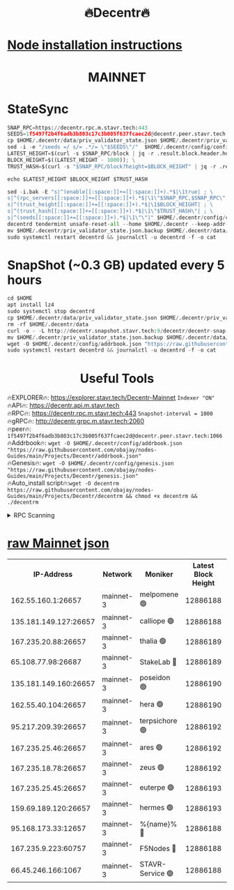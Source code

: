<h1 align="center"> 🔥Decentr🔥</h1>

[Node installation instructions](https://github.com/obajay/nodes-Guides/tree/main/Projects/Decentr)
=
<h1 align="center"> MAINNET</h1>

# StateSync
```python
SNAP_RPC=https://decentr.rpc.m.stavr.tech:443
SEEDS=1f5497f2b4f6adb3b803c17c3b005f637fcaec2d@decentr.peer.stavr.tech:1066
cp $HOME/.decentr/data/priv_validator_state.json $HOME/.decentr/priv_validator_state.json.backup
sed -i -e "/seeds =/ s/= .*/= \"$SEEDS\"/"  $HOME/.decentr/config/config.toml
LATEST_HEIGHT=$(curl -s $SNAP_RPC/block | jq -r .result.block.header.height); \
BLOCK_HEIGHT=$((LATEST_HEIGHT - 1000)); \
TRUST_HASH=$(curl -s "$SNAP_RPC/block?height=$BLOCK_HEIGHT" | jq -r .result.block_id.hash)

echo $LATEST_HEIGHT $BLOCK_HEIGHT $TRUST_HASH

sed -i.bak -E "s|^(enable[[:space:]]+=[[:space:]]+).*$|\1true| ; \
s|^(rpc_servers[[:space:]]+=[[:space:]]+).*$|\1\"$SNAP_RPC,$SNAP_RPC\"| ; \
s|^(trust_height[[:space:]]+=[[:space:]]+).*$|\1$BLOCK_HEIGHT| ; \
s|^(trust_hash[[:space:]]+=[[:space:]]+).*$|\1\"$TRUST_HASH\"| ; \
s|^(seeds[[:space:]]+=[[:space:]]+).*$|\1\"\"|" $HOME/.decentr/config/config.toml
decentrd tendermint unsafe-reset-all --home $HOME/.decentr --keep-addr-book
mv $HOME/.decentr/priv_validator_state.json.backup $HOME/.decentr/data/priv_validator_state.json
sudo systemctl restart decentrd && journalctl -u decentrd -f -o cat
```
# SnapShot (~0.3 GB) updated every 5 hours
```python
cd $HOME
apt install lz4
sudo systemctl stop decentrd
cp $HOME/.decentr/data/priv_validator_state.json $HOME/.decentr/priv_validator_state.json.backup
rm -rf $HOME/.decentr/data
curl -o - -L http://decentr.snapshot.stavr.tech:9/decentr/decentr-snap.tar.lz4 | lz4 -c -d - | tar -x -C $HOME/.decentr --strip-components 2
mv $HOME/.decentr/priv_validator_state.json.backup $HOME/.decentr/data/priv_validator_state.json
wget -O $HOME/.decentr/config/addrbook.json "https://raw.githubusercontent.com/obajay/nodes-Guides/main/Projects/Decentr/addrbook.json"
sudo systemctl restart decentrd && journalctl -u decentrd -f -o cat
```

 <h1 align="center"> Useful Tools</h1>

🔥EXPLORER🔥:     https://explorer.stavr.tech/Decentr-Mainnet        `Indexer "ON"` \
🔥API🔥:          https://decentr.api.m.stavr.tech \
🔥RPC🔥:          https://decentr.rpc.m.stavr.tech:443              `Snapshot-interval = 1000` \
🔥gRPC🔥:         http://decentr.grpc.m.stavr.tech:2060 \
🔥peer🔥:         `1f5497f2b4f6adb3b803c17c3b005f637fcaec2d@decentr.peer.stavr.tech:1066` \
🔥Addrbook🔥:  `wget -O $HOME/.decentr/config/addrbook.json "https://raw.githubusercontent.com/obajay/nodes-Guides/main/Projects/Decentr/addrbook.json"` \
🔥Genesis🔥:  `wget -O $HOME/.decentr/config/genesis.json "https://raw.githubusercontent.com/obajay/nodes-Guides/main/Projects/Decentr/genesis.json"` \
🔥Auto_install script🔥:`wget -O decentrm https://raw.githubusercontent.com/obajay/nodes-Guides/main/Projects/Decentr/decentrm && chmod +x decentrm && ./decentrm`

<details>
<summary>RPC Scanning</summary>

<h2 align="center"> We scan nodes in real time every 4 hours. And we provide the final result of RPC endpoints.
We cannot influence the operation of these nodes in any way. </h2>


```python
If Voting Power is higher than 0 --> then the Node is a validator of the network and may be subject to attack and be a potential threat to the chain.
```
```python
We marked such validators with a red symbol
```

</details>

[raw Mainnet json](https://rpc-check.decentrm.stavr.tech/decentrm/rpc-decentrm-result.json)
=



<table><tr><th>IP-Address</th><th>Network</th><th>Moniker</th><th>Latest Block Height</th><th>Earliest Block Height</th><th>Catching Up</th><th>Tx Index</th><th>Voting Power</th><th>Scan Time</th></tr><tr><td>162.55.160.1:26657</td><td>mainnet-3</td><td>melpomene 🟢</td><td>12886188</td><td>1688950</td><td>False</td><td>on</td><td>0</td><td>2024-02-14T13:16:07.531615277UTC</td></tr><tr><td>135.181.149.127:26657</td><td>mainnet-3</td><td>calliope 🟢</td><td>12886188</td><td>1688950</td><td>False</td><td>on</td><td>0</td><td>2024-02-14T13:16:09.910392209UTC</td></tr><tr><td>167.235.20.88:26657</td><td>mainnet-3</td><td>thalia 🟢</td><td>12886189</td><td>1688950</td><td>False</td><td>on</td><td>0</td><td>2024-02-14T13:16:16.972333204UTC</td></tr><tr><td>65.108.77.98:26687</td><td>mainnet-3</td><td>StakeLab 🔴</td><td>12886189</td><td>1688950</td><td>False</td><td>on</td><td>5444417</td><td>2024-02-14T13:16:17.295034809UTC</td></tr><tr><td>135.181.149.160:26657</td><td>mainnet-3</td><td>poseidon 🟢</td><td>12886190</td><td>1688950</td><td>False</td><td>on</td><td>0</td><td>2024-02-14T13:16:22.189005741UTC</td></tr><tr><td>162.55.40.104:26657</td><td>mainnet-3</td><td>hera 🟢</td><td>12886190</td><td>1688950</td><td>False</td><td>on</td><td>0</td><td>2024-02-14T13:16:24.465026777UTC</td></tr><tr><td>95.217.209.39:26657</td><td>mainnet-3</td><td>terpsichore 🟢</td><td>12886192</td><td>1688950</td><td>False</td><td>on</td><td>0</td><td>2024-02-14T13:16:30.979066713UTC</td></tr><tr><td>167.235.25.46:26657</td><td>mainnet-3</td><td>ares 🟢</td><td>12886192</td><td>1688950</td><td>False</td><td>on</td><td>0</td><td>2024-02-14T13:16:33.264702591UTC</td></tr><tr><td>167.235.18.78:26657</td><td>mainnet-3</td><td>zeus 🟢</td><td>12886192</td><td>1688950</td><td>False</td><td>on</td><td>0</td><td>2024-02-14T13:16:35.604864379UTC</td></tr><tr><td>167.235.25.45:26657</td><td>mainnet-3</td><td>euterpe 🟢</td><td>12886193</td><td>1688950</td><td>False</td><td>on</td><td>0</td><td>2024-02-14T13:16:37.883638504UTC</td></tr><tr><td>159.69.189.120:26657</td><td>mainnet-3</td><td>hermes 🟢</td><td>12886193</td><td>1688950</td><td>False</td><td>on</td><td>0</td><td>2024-02-14T13:16:40.241447250UTC</td></tr><tr><td>95.168.173.33:12657</td><td>mainnet-3</td><td>%{name}% 🔴</td><td>12886188</td><td>8964001</td><td>False</td><td>on</td><td>4263768</td><td>2024-02-14T13:16:12.366604364UTC</td></tr><tr><td>167.235.9.223:60757</td><td>mainnet-3</td><td>F5Nodes 🔴</td><td>12886188</td><td>12380001</td><td>False</td><td>off</td><td>562</td><td>2024-02-14T13:16:12.626184513UTC</td></tr><tr><td>66.45.246.166:1067</td><td>mainnet-3</td><td>STAVR-Service 🟢</td><td>12886188</td><td>12884001</td><td>False</td><td>on</td><td>0</td><td>2024-02-14T13:16:11.749054607UTC</td></tr></table>
